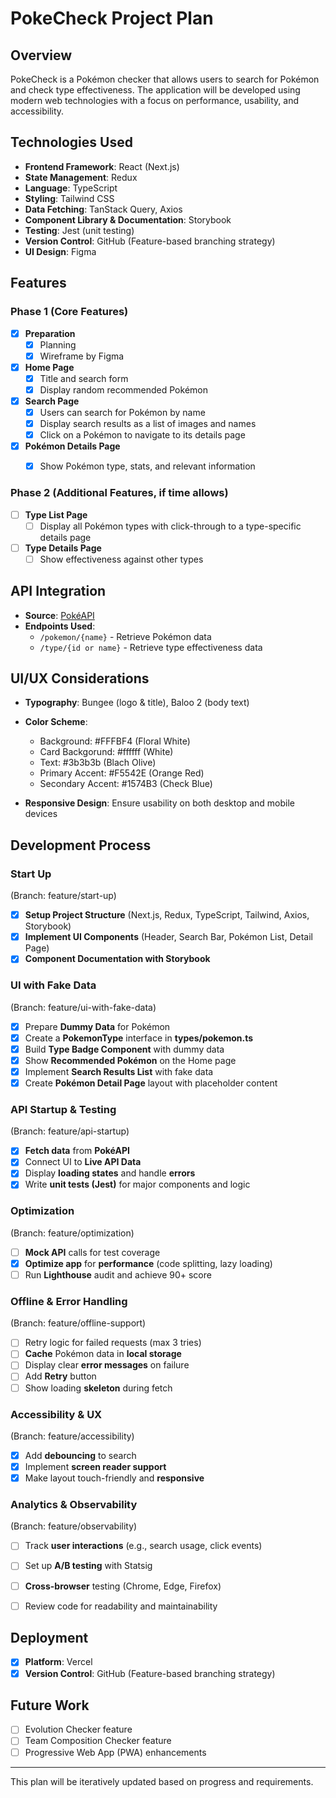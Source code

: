 # PokeCheck Project Plan

## Overview
PokeCheck is a Pokémon checker that allows users to search for Pokémon and check type effectiveness. The application will be developed using modern web technologies with a focus on performance, usability, and accessibility.

## Technologies Used
- **Frontend Framework**: React (Next.js)
- **State Management**: Redux
- **Language**: TypeScript
- **Styling**: Tailwind CSS
- **Data Fetching**: TanStack Query, Axios
- **Component Library & Documentation**: Storybook
- **Testing**: Jest (unit testing)
- **Version Control**: GitHub (Feature-based branching strategy)
- **UI Design**: Figma

## Features
### Phase 1 (Core Features)
- [X] **Preparation**
  - [X] Planning
  - [X] Wireframe by Figma
- [X] **Home Page**
  - [X] Title and search form
  - [X] Display random recommended Pokémon
- [X] **Search Page**
  - [X] Users can search for Pokémon by name
  - [X] Display search results as a list of images and names
  - [X] Click on a Pokémon to navigate to its details page
- [X] **Pokémon Details Page**
  - [X] Show Pokémon type, stats, and relevant information


### Phase 2 (Additional Features, if time allows)
- [ ] **Type List Page**
  - [ ] Display all Pokémon types with click-through to a type-specific details page
- [ ] **Type Details Page**
  - [ ] Show effectiveness against other types

## API Integration
- **Source**: [PokéAPI](https://pokeapi.co)
- **Endpoints Used**:
  - `/pokemon/{name}` - Retrieve Pokémon data
  - `/type/{id or name}` - Retrieve type effectiveness data

## UI/UX Considerations
- **Typography**: Bungee (logo & title), Baloo 2 (body text)
- **Color Scheme**:
  - Background: #FFFBF4 (Floral White)
  - Card Backgorund: #ffffff (White)
  - Text: #3b3b3b (Blach Olive)
  - Primary Accent: #F5542E (Orange Red)
  - Secondary Accent: #1574B3 (Check Blue)  

- **Responsive Design**: Ensure usability on both desktop and mobile devices

## Development Process
### Start Up
(Branch: feature/start-up)
- [X] **Setup Project Structure** (Next.js, Redux, TypeScript, Tailwind, Axios, Storybook)
- [X] **Implement UI Components** (Header, Search Bar, Pokémon List, Detail Page)
- [X] **Component Documentation with Storybook**
### UI with Fake Data
(Branch: feature/ui-with-fake-data)
- [X] Prepare **Dummy Data** for Pokémon
- [X] Create a **PokemonType** interface in **types/pokemon.ts**
- [X] Build **Type Badge Component** with dummy data
- [X] Show **Recommended Pokémon** on the Home page
- [X] Implement **Search Results List** with fake data
- [X] Create **Pokémon Detail Page** layout with placeholder content
### API Startup & Testing
(Branch: feature/api-startup)
- [X] **Fetch data** from **PokéAPI**
- [X] Connect UI to **Live API Data**
- [X] Display **loading states** and handle **errors**
- [X] Write **unit tests (Jest)** for major components and logic

### Optimization
(Branch: feature/optimization)
- [ ] **Mock API** calls for test coverage
- [X] **Optimize app** for **performance** (code splitting, lazy loading)
- [ ] Run **Lighthouse** audit and achieve 90+ score

### Offline & Error Handling
(Branch: feature/offline-support)
- [ ] Retry logic for failed requests (max 3 tries)
- [ ] **Cache** Pokémon data in **local storage**
- [ ] Display clear **error messages** on failure
- [ ] Add **Retry** button
- [ ] Show loading **skeleton** during fetch

### Accessibility & UX
(Branch: feature/accessibility)
- [X] Add **debouncing** to search
- [X] Implement **screen reader support**
- [X] Make layout touch-friendly and **responsive**

### Analytics & Observability
(Branch: feature/observability)
- [ ] Track **user interactions** (e.g., search usage, click events)
- [ ] Set up **A/B testing** with Statsig
- [ ] **Cross-browser** testing (Chrome, Edge, Firefox)
- [ ] Review code for readability and maintainability


## Deployment
- [X] **Platform**: Vercel
- [X] **Version Control**: GitHub (Feature-based branching strategy)

## Future Work
- [ ] Evolution Checker feature
- [ ] Team Composition Checker feature
- [ ] Progressive Web App (PWA) enhancements

---

This plan will be iteratively updated based on progress and requirements.
